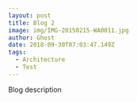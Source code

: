 ```yaml
---
layout: post
title: Blog 2
image: img/IMG-20150215-WA0011.jpg
author: Ghost
date: 2018-09-30T07:03:47.149Z
tags: 
  - Architecture
  - Test
---
```


Blog description
